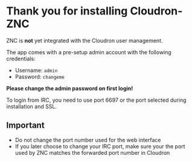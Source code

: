 # Thank you for installing Cloudron-ZNC

ZNC is **not** yet integrated with the Cloudron user management.

The app comes with a pre-setup admin account with the following credentials:

* Username: `admin`
* Password: `changeme`

**Please change the admin password on first login!**

To login from IRC, you need to use port 6697 or the port selected during installation and SSL.

## Important

* Do not change the port number used for the web interface
* If you later choose to change your IRC port, make sure your the port used by ZNC matches the forwarded port number in Cloudron
